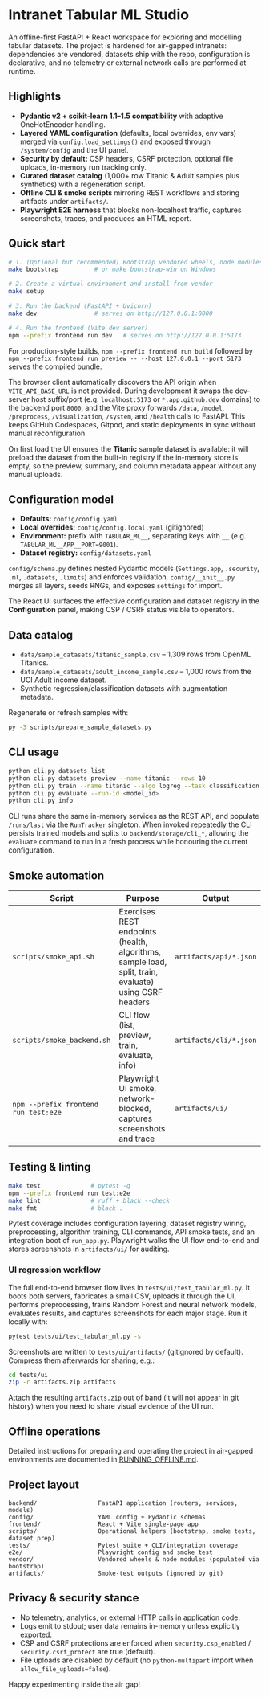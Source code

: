 # Intranet Tabular ML Studio

An offline-first FastAPI + React workspace for exploring and modelling tabular datasets. The project is hardened for air-gapped intranets: dependencies are vendored, datasets ship with the repo, configuration is declarative, and no telemetry or external network calls are performed at runtime.

## Highlights

- **Pydantic v2 + scikit-learn 1.1–1.5 compatibility** with adaptive OneHotEncoder handling.
- **Layered YAML configuration** (defaults, local overrides, env vars) merged via `config.load_settings()` and exposed through `/system/config` and the UI panel.
- **Security by default:** CSP headers, CSRF protection, optional file uploads, in-memory run tracking only.
- **Curated dataset catalog** (1,000+ row Titanic & Adult samples plus synthetics) with a regeneration script.
- **Offline CLI & smoke scripts** mirroring REST workflows and storing artifacts under `artifacts/`.
- **Playwright E2E harness** that blocks non-localhost traffic, captures screenshots, traces, and produces an HTML report.

## Quick start

```bash
# 1. (Optional but recommended) Bootstrap vendored wheels, node modules, and Playwright browsers
make bootstrap          # or make bootstrap-win on Windows

# 2. Create a virtual environment and install from vendor
make setup

# 3. Run the backend (FastAPI + Uvicorn)
make dev                # serves on http://127.0.0.1:8000

# 4. Run the frontend (Vite dev server)
npm --prefix frontend run dev   # serves on http://127.0.0.1:5173
```

For production-style builds, `npm --prefix frontend run build` followed by `npm --prefix frontend run preview -- --host 127.0.0.1 --port 5173` serves the compiled bundle.

The browser client automatically discovers the API origin when `VITE_API_BASE_URL` is not provided. During development it swaps the dev-server host suffix/port (e.g. `localhost:5173` or `*.app.github.dev` domains) to the backend port `8000`, and the Vite proxy forwards `/data`, `/model`, `/preprocess`, `/visualization`, `/system`, and `/health` calls to FastAPI. This keeps GitHub Codespaces, Gitpod, and static deployments in sync without manual reconfiguration.

On first load the UI ensures the **Titanic** sample dataset is available: it will preload the dataset from the built-in registry if the in-memory store is empty, so the preview, summary, and column metadata appear without any manual uploads.

## Configuration model

- **Defaults:** `config/config.yaml`
- **Local overrides:** `config/config.local.yaml` (gitignored)
- **Environment:** prefix with `TABULAR_ML__`, separating keys with `__` (e.g. `TABULAR_ML__APP__PORT=9001`).
- **Dataset registry:** `config/datasets.yaml`

`config/schema.py` defines nested Pydantic models (`Settings.app`, `.security`, `.ml`, `.datasets`, `.limits`) and enforces validation. `config/__init__.py` merges all layers, seeds RNGs, and exposes `settings` for import.

The React UI surfaces the effective configuration and dataset registry in the **Configuration** panel, making CSP / CSRF status visible to operators.

## Data catalog

- `data/sample_datasets/titanic_sample.csv` – 1,309 rows from OpenML Titanics.
- `data/sample_datasets/adult_income_sample.csv` – 1,000 rows from the UCI Adult income dataset.
- Synthetic regression/classification datasets with augmentation metadata.

Regenerate or refresh samples with:

```bash
py -3 scripts/prepare_sample_datasets.py
```

## CLI usage

```bash
python cli.py datasets list
python cli.py datasets preview --name titanic --rows 10
python cli.py train --name titanic --algo logreg --task classification
python cli.py evaluate --run-id <model_id>
python cli.py info
```

CLI runs share the same in-memory services as the REST API, and populate `/runs/last` via the `RunTracker` singleton.
When invoked repeatedly the CLI persists trained models and splits to `backend/storage/cli_*`, allowing the `evaluate` command to run in a fresh process while honouring the current configuration.

## Smoke automation

| Script | Purpose | Output |
|--------|---------|--------|
| `scripts/smoke_api.sh` | Exercises REST endpoints (health, algorithms, sample load, split, train, evaluate) using CSRF headers | `artifacts/api/*.json` |
| `scripts/smoke_backend.sh` | CLI flow (list, preview, train, evaluate, info) | `artifacts/cli/*.json` |
| `npm --prefix frontend run test:e2e` | Playwright UI smoke, network-blocked, captures screenshots and trace | `artifacts/ui/` |

## Testing & linting

```bash
make test              # pytest -q
npm --prefix frontend run test:e2e
make lint              # ruff + black --check
make fmt               # black .
```

Pytest coverage includes configuration layering, dataset registry wiring, preprocessing, algorithm training, CLI commands, API smoke tests, and an integration boot of `run_app.py`. Playwright walks the UI flow end-to-end and stores screenshots in `artifacts/ui/` for auditing.

### UI regression workflow

The full end-to-end browser flow lives in `tests/ui/test_tabular_ml.py`. It boots both servers, fabricates a small CSV, uploads it through the UI, performs preprocessing, trains Random Forest and neural network models, evaluates results, and captures screenshots for each major stage. Run it locally with:

```bash
pytest tests/ui/test_tabular_ml.py -s
```

Screenshots are written to `tests/ui/artifacts/` (gitignored by default). Compress them afterwards for sharing, e.g.:

```bash
cd tests/ui
zip -r artifacts.zip artifacts
```

Attach the resulting `artifacts.zip` out of band (it will not appear in git history) when you need to share visual evidence of the UI run.


## Offline operations

Detailed instructions for preparing and operating the project in air-gapped environments are documented in [RUNNING_OFFLINE.md](RUNNING_OFFLINE.md).

## Project layout

```
backend/                 FastAPI application (routers, services, models)
config/                  YAML config + Pydantic schemas
frontend/                React + Vite single-page app
scripts/                 Operational helpers (bootstrap, smoke tests, dataset prep)
tests/                   Pytest suite + CLI/integration coverage
e2e/                     Playwright config and smoke test
vendor/                  Vendored wheels & node modules (populated via bootstrap)
artifacts/               Smoke-test outputs (ignored by git)
```

## Privacy & security stance

- No telemetry, analytics, or external HTTP calls in application code.
- Logs emit to stdout; user data remains in-memory unless explicitly exported.
- CSP and CSRF protections are enforced when `security.csp_enabled` / `security.csrf_protect` are true (default).
- File uploads are disabled by default (no `python-multipart` import when `allow_file_uploads=false`).

Happy experimenting inside the air gap!
